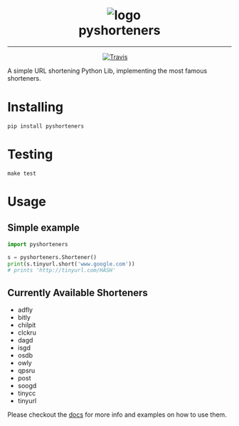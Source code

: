 <h1 align="center">
    <img src="https://blog.shareaholic.com/wp-content/uploads/2015/06/shortlink.png" alt="logo"/><br>
    pyshorteners
</h1>

<hr/>

<p align="center">
    <a href="https://travis-ci.org/ellisonleao/pyshorteners"><img src="https://travis-ci.org/ellisonleao/pyshorteners.svg?branch=master" alt="Travis"/></a>
    <a href="https://codecov.io/gh/ellisonleao/pyshorteners"><img src="https://codecov.io/gh/ellisonleao/pyshorteners/branch/master/graph/badge.svg" alt=""/></a>
    <a href="https://saythanks.io/to/ellisonleao"><img src="https://img.shields.io/badge/Say%20Thanks-!-1EAEDB.svg" alt=""/></a>
</p>

A simple URL shortening Python Lib, implementing the most famous shorteners.

# Installing

    pip install pyshorteners

# Testing

	make test

# Usage

## Simple example

```python
import pyshorteners

s = pyshorteners.Shortener()
print(s.tinyurl.short('www.google.com'))
# prints 'http://tinyurl.com/HASH'
```

## Currently Available Shorteners

- adfly
- bitly
- chilpit
- clckru
- dagd
- isgd
- osdb
- owly
- qpsru
- post
- soogd
- tinycc
- tinyurl

Please checkout the [docs](http://pyshorteners.readthedocs.io/en/latest/) for more info and examples on how to use them.
